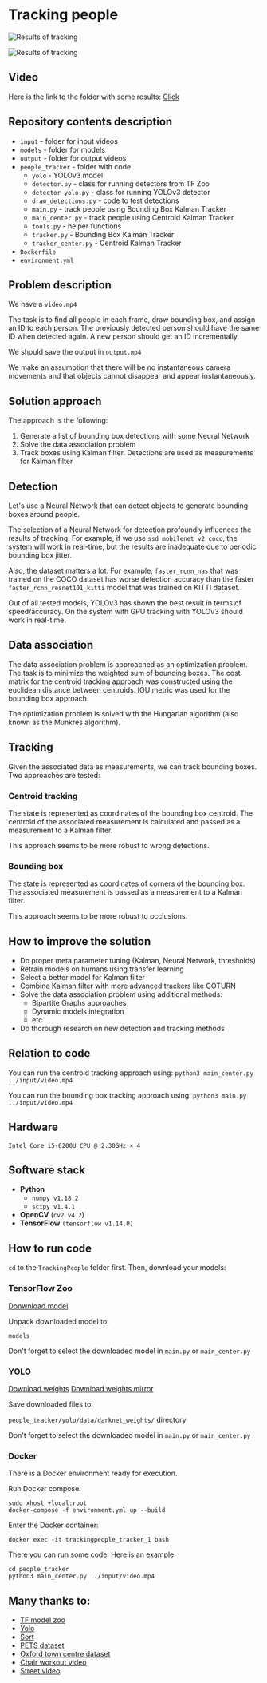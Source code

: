 
# Tracking people

![Results of tracking](images/result.png)

![Results of tracking](images/result2.png)


## Video
Here is the link to the folder with some results:
[Click](https://drive.google.com/open?id=1bFf2Bz0xscJkE7tbkzITag0BEhVA9H0z)

## Repository contents description
- `input` - folder for input videos
- `models` - folder for models
- `output` - folder for output videos
- `people_tracker` - folder with code
	- `yolo` - YOLOv3 model
	- `detector.py` - class for running detectors from TF Zoo
	- `detector_yolo.py` - class for running YOLOv3 detector
	- `draw_detections.py` - code to test detections
	- `main.py` - track people using Bounding Box Kalman Tracker
	- `main_center.py` - track people using Centroid Kalman Tracker
	- `tools.py` - helper functions
	- `tracker.py` - Bounding Box Kalman Tracker
	- `tracker_center.py` - Centroid Kalman Tracker
 - `Dockerfile`
- `environment.yml`

## Problem description
We have a `video.mp4` 

The task is to find all people in each frame, draw bounding box, and assign an ID to each person. The previously detected person should have the same ID when detected again. A new person should get an ID incrementally.

We should save the output in `output.mp4` 

We make an assumption that there will be no instantaneous camera movements and that objects cannot disappear and appear instantaneously.

## Solution approach
The approach is the following:

1) Generate a list of bounding box detections with some Neural Network
2) Solve the data association problem
2) Track boxes using Kalman filter. Detections are used as measurements for Kalman filter

## Detection
Let's use a Neural Network that can detect objects to generate bounding boxes around people.

The selection of a Neural Network for detection profoundly influences the results of tracking. For example, if we use `ssd_mobilenet_v2_coco`, the system will work in real-time, but the results are inadequate due to periodic bounding box jitter.

Also, the dataset matters a lot. For example, `faster_rcnn_nas` that was trained on the COCO dataset has worse detection accuracy than the faster `faster_rcnn_resnet101_kitti` model that was trained on KITTI dataset.

Out of all tested models, YOLOv3 has shown the best result in terms of speed/accuracy. On the system with GPU tracking with YOLOv3 should work in real-time.

## Data association
The data association problem is approached as an optimization problem. The task is to minimize the weighted sum of bounding boxes. The cost matrix for the centroid tracking approach was constructed using the euclidean distance between centroids. IOU metric was used for the bounding box approach.

The optimization problem is solved with the Hungarian algorithm (also known as the Munkres algorithm).

## Tracking
Given the associated data as measurements, we can track bounding boxes. Two approaches are tested: 

### Centroid tracking
The state is represented as coordinates of the bounding box centroid. The centroid of the associated measurement is calculated and passed as a measurement to a Kalman filter.

This approach seems to be more robust to wrong detections.

### Bounding box
The state is represented as coordinates of corners of the bounding box. The associated measurement is passed as a measurement to a Kalman filter.

This approach seems to be more robust to occlusions.

## How to improve the solution
- Do proper meta parameter tuning (Kalman, Neural Network, thresholds)
- Retrain models on humans using transfer learning
- Select a better model for Kalman filter
- Combine Kalman filter with more advanced trackers like GOTURN
- Solve the data association problem using additional methods: 
	- Bipartite Graphs approaches
	- Dynamic models integration
	- etc
- Do thorough research on new detection and tracking methods

## Relation to code
You can run the centroid tracking approach using:
`python3 main_center.py ../input/video.mp4`

You can run the bounding box tracking approach using:
`python3 main.py ../input/video.mp4`

## Hardware
`Intel Core i5-6200U CPU @ 2.30GHz × 4`

## Software stack
- **Python**
	- `numpy v1.18.2`
	- `scipy v1.4.1`
- **OpenCV** (`cv2 v4.2`)
- **TensorFlow** `(tensorflow v1.14.0)`

## How to run code
`cd` to the `TrackingPeople` folder first. Then, download your models:

### TensorFlow Zoo
[Donwnload model](https://github.com/tensorflow/models/blob/master/research/object_detection/g3doc/detection_model_zoo.md)

Unpack downloaded model to: 

`models`

Don't forget to select the downloaded model in `main.py` or `main_center.py` 

### YOLO
[Download weights](https://github.com/wizyoung/YOLOv3_TensorFlow/releases/)
[Download weights mirror](https://drive.google.com/drive/folders/1mXbNgNxyXPi7JNsnBaxEv1-nWr7SVoQt?usp=sharing)

Save downloaded files to:

`people_tracker/yolo/data/darknet_weights/` directory

Don't forget to select the downloaded model in `main.py` or `main_center.py` 

### Docker
There is a Docker environment ready for execution.

Run Docker compose:
```
sudo xhost +local:root 
docker-compose -f environment.yml up --build
```

Enter the Docker container:
```
docker exec -it trackingpeople_tracker_1 bash
```

There you can run some code. Here is an example:

```
cd people_tracker
python3 main_center.py ../input/video.mp4
```

## Many thanks to:
- [TF model zoo](https://github.com/tensorflow/models/blob/master/research/object_detection/g3doc/detection_model_zoo.md)
- [Yolo](https://github.com/wizyoung/YOLOv3_TensorFlow)
- [Sort](https://github.com/abewley/sort)
- [PETS dataset](http://www.cvg.reading.ac.uk/PETS2009/a.html#s2)
- [Oxford town centre dataset](https://www.robots.ox.ac.uk/ActiveVision/Research/Projects/2009bbenfold_headpose/project.html)
- [Chair workout video](https://www.youtube.com/watch?v=V4XW74W9t4o)
- [Street video](https://www.youtube.com/watch?v=swaW8J2Nx1E)
